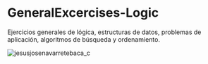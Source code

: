 # GeneralExcercises-Logic
Ejercicios generales de lógica, estructuras de datos, problemas de aplicación, algoritmos de búsqueda y ordenamiento.

![jesusjosenavarretebaca_c](https://user-images.githubusercontent.com/21239660/83376451-795cd800-a38f-11ea-90b8-82307e8e1ac6.jpg)

